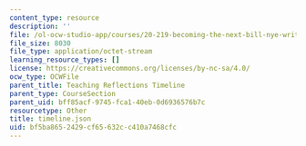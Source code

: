 ```yaml
---
content_type: resource
description: ''
file: /ol-ocw-studio-app/courses/20-219-becoming-the-next-bill-nye-writing-and-hosting-the-educational-show-january-iap-2015/bf5ba8652429cf65632cc410a7468cfc_timeline.json
file_size: 8030
file_type: application/octet-stream
learning_resource_types: []
license: https://creativecommons.org/licenses/by-nc-sa/4.0/
ocw_type: OCWFile
parent_title: Teaching Reflections Timeline
parent_type: CourseSection
parent_uid: bff85acf-9745-fca1-40eb-0d6936576b7c
resourcetype: Other
title: timeline.json
uid: bf5ba865-2429-cf65-632c-c410a7468cfc
---
```

